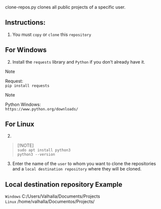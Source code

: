  clone-repos.py clones all public projects of a specific user.

## Instructions:

1. You must `copy` or `clone` this `repository`
## For Windows
2. Install the `requests` library and `Python` if you don't already have it.
>[!NOTE] 
> Request: <br/>
> `pip install requests`

>[!NOTE]
>Python Windows: <br/>
`https://www.python.org/downloads/`

## For Linux
2.
>[!NOTE] <br/>
> `sudo apt install python3` <br/>
> `python3 --version`


3. Enter the name of the `user` to whom you want to clone the repositories and a `local destination repository` where they will be cloned.

## Local destination repository Example

`Windows`  C:/Users/Valhalla/Documents/Projects <br/>
`Linux` /home/valhalla/Documentos/Projects/